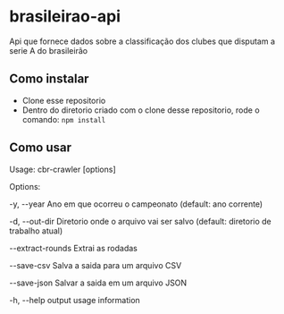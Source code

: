 # brasileirao-api
Api que fornece dados sobre a classificação dos clubes que disputam a serie A do brasileirão

## Como instalar
- Clone esse repositorio
- Dentro do diretorio criado com o clone desse repositorio, rode o comando: `npm install`

## Como usar

Usage: cbr-crawler [options]

Options:

  -y, --year <int>     Ano em que ocorreu o campeonato (default: ano corrente)
  
  -d, --out-dir <str>  Diretorio onde o arquivo vai ser salvo (default: diretorio de trabalho atual) 
  
  --extract-rounds     Extrai as rodadas 
  
  --save-csv           Salva a saida para um arquivo CSV 
  
  --save-json          Salvar a saida em um arquivo JSON 
  
  -h, --help           output usage information 
